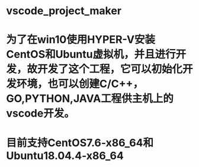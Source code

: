 # vscode_project_maker
# 为了在win10使用HYPER-V安装CentOS和Ubuntu虚拟机，并且进行开发，故开发了这个工程，它可以初始化开发环境，也可以创建C/C++，GO,PYTHON,JAVA工程供主机上的vscode开发。
# 目前支持CentOS7.6-x86_64和Ubuntu18.04.4-x86_64
